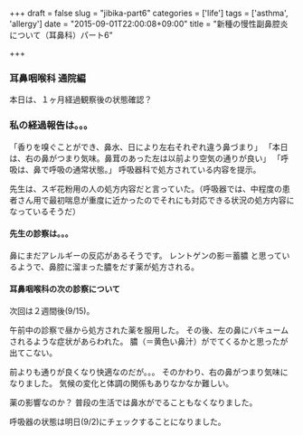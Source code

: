+++
draft = false
slug = "jibika-part6"
categories = ['life']
tags = ['asthma', 'allergy']
date = "2015-09-01T22:00:08+09:00"
title = "新種の慢性副鼻腔炎について（耳鼻科）パート6"

+++

### 耳鼻咽喉科 通院編

本日は、１ヶ月経過観察後の状態確認？

### 私の経過報告は。。。

「香りを嗅ぐことができ、鼻水、日により左右それぞれ違う鼻づまり」
「本日は、右の鼻がつまり気味。鼻茸のあった左は以前より空気の通りが良い」
「呼吸は、鼻で呼吸の通常状態。」
呼吸器科で処方されている内容を提示。

先生は、スギ花粉用の人の処方内容だと言っていた。（呼吸器では、中程度の患者さん用で最初喘息が重度に近かったのでそれにも対応できる状況の処方内容になっているそうだ）

<!--more-->

#### 先生の診察は。。。

鼻にまだアレルギーの反応があるそうです。
レントゲンの影＝蓄膿 と思っているようで、鼻腔に溜まった膿をだす薬が処方される。

#### 耳鼻咽喉科の次の診察について

次回は２週間後(9/15)。


午前中の診察で昼から処方された薬を服用した。
その後、左の鼻にバキュームされるような症状があらわれた。
膿（＝黄色い鼻汁）がでてくるかと思ったが出てこない。

前よりも通りが良くなり快適なのだが。。。
そのかわり、右の鼻がつまり気味になりました。
気候の変化と体調の関係もありなかなか難しい。

薬の影響なのか？
普段の生活では鼻水がでることもなくなりました。

呼吸器の状態は明日(9/2)にチェックすることになりました。
